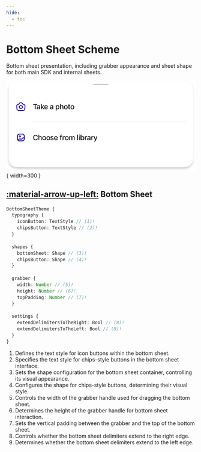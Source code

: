 ```yaml
---
hide:
  - toc
---
```

# Bottom Sheet Scheme

Bottom sheet presentation, including grabber appearance and sheet shape for both main SDK and internal sheets.

![component](/media/components/bottom-sheet-std.png){ width=300 }

## [:material-arrow-up-left:](/sdk/developer/configuration/ui/theme/#theme) Bottom Sheet

```typescript
BottomSheetTheme {
  typography {
    iconButton: TextStyle // (1)!
    chipsButton: TextStyle // (2)!
  }

  shapes {
    bottomSheet: Shape // (3)!
    chipsButton: Shape // (4)!
  }

  grabber {
    width: Number // (5)!
    height: Number // (6)!
    topPadding: Number // (7)!
  }

  settings {
    extendDelimitersToTheRight: Bool // (8)!
    extendDelimitersToTheLeft: Bool // (9)!
  }
}

```

1. Defines the text style for icon buttons within the bottom sheet.
2. Specifies the text style for chips-style buttons in the bottom sheet interface.
3. Sets the shape configuration for the bottom sheet container, controlling its visual appearance.
4. Configures the shape for chips-style buttons, determining their visual style.
5. Controls the width of the grabber handle used for dragging the bottom sheet.
6. Determines the height of the grabber handle for bottom sheet interaction.
7. Sets the vertical padding between the grabber and the top of the bottom sheet.
8. Controls whether the bottom sheet delimiters extend to the right edge.
9. Determines whether the bottom sheet delimiters extend to the left edge. 